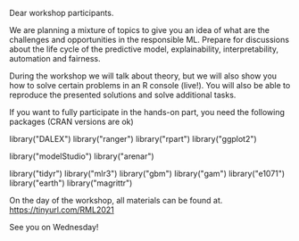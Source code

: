 Dear workshop participants.

We are planning a mixture of topics to give you an idea of what are the challenges and opportunities in the responsible ML. Prepare for discussions about the life cycle of the predictive model, explainability, interpretability, automation and fairness.

During the workshop we will talk about theory, but we will also show you how to solve certain problems in an R console (live!).
You will also be able to reproduce the presented solutions and solve additional tasks.

If you want to fully participate in the hands-on part, you need the following packages (CRAN versions are ok)

library("DALEX")
library("ranger")
library("rpart")
library("ggplot2")

library("modelStudio")
library("arenar")

library("tidyr")
library("mlr3")
library("gbm")
library("gam")
library("e1071")
library("earth") 
library("magrittr")

On the day of the workshop, all materials can be found at.
https://tinyurl.com/RML2021

See you on Wednesday!
